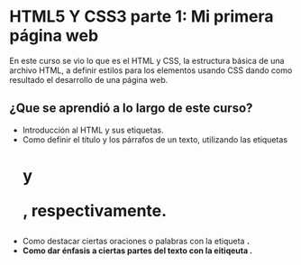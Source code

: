 # HTML5 Y CSS3 parte 1: Mi primera página web
En este curso se vio lo que es el HTML y CSS, la estructura básica de una archivo HTML, a definir estilos para los elementos usando CSS dando como resultado el desarrollo de una página web.

## ¿Que se aprendió a lo largo de este curso?
* Introducción al HTML y sus etiquetas.
* Como definir el título y los párrafos de un texto, utilizando las etiquetas <h1> y <p>, respectivamente.
* Como destacar ciertas oraciones o palabras con la etiqueta <strong>.
* Como dar énfasis a ciertas partes del texto con la eitiqeuta <em>.